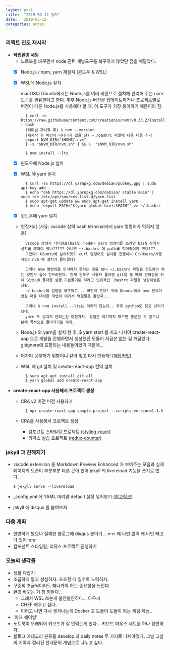 ```yaml
---
layout: post
title:  "2019-03-12 일지"
date:   2019-03-12
categories: notes
---
```


### **리액트 진도 재시작**
  - **작업환경 세팅**
	- 노트북을 바꾸면서 node 관련 개발도구를 복구하지 않았단 점을 깨달았다.
	- [x] Node.js / npm, yarn 재설치 (윈도우 & WSL)
    - [x] WSL에 Node.js 설치

		macOS나 Ubuntu에서는 Node.js를 여러 버전으로 설치해 관리해 주는 nvm 도구를 권유한다고 한다.
		추후 Node.js 버전을 업데이트하거나 프로젝트별로 버전이 다른 Node.js를 사용해야 할 때, 이 도구가 가장 용이하기 때문이라 함.
	
			$ curl -o- https://raw.githubusercontent.com/creationix/nvm/v0.33.2/install.sh | bash
			(터미널 재시작 후) $ nvm --version
			(재시작 후 버전이 나타나지 않을 땐) ~./bashrc 파일에 다음 내용 추가
			export NVM_DIR="$HOME/.nvm"
			[ -s "$NVM_DIR/nvm.sh" ] && \. "$NVM_DIR/nvm.sh"

			$ nvm install --lts
 
    - [x] 윈도우에 Node.js 설치
    - [x] WSL 에 yarn 설치

			$ curl -sS https://dl.yarnpkg.com/debian/pubkey.gpg | sudo apt-key add -
			$ echo "deb https://dl.yarnpkg.com/debian/ stable main" | sudo tee /etc/apt/sources.list.d/yarn.list
			$ sudo apt-get update && sudo apt-get install yarn
			$ echo 'export PATH="$(yarn global bin):$PATH"' >> ~/.bashrc

    - [x] 윈도우에 yarn 설치
    - 헛짓거리 (사유: vscode 상의 bash terminal에서 yarn 명령어가 먹히지 않음)

			vscode 상에서 터미널로(bash) node나 yarn 명령어를 쓰려면 bash 상에서 설치를 했어야 했나????? 아니면 ~/.bashrc 에 path를 적어줬어야 했나???
			그랬다! Ubuntu에 설치하듯이 curl 명령어로 설치를 진행하니 C:/Users/사용자명/.nvm 에 설치가 들어왔다!
			
			그러나 nvm 명령어를 인식하지 못하는 것을 보니 ~/.bashrc 파일을 건드려야 하는 것인가 싶어 건드려본다. 현재 윈도우 사용자 폴더엔 git을 쓸 때의 편의성을 위해 GitHub 폴더를 실행 기본폴더로 하려고 인위적인 .bashrc 파일을 생성해놓은 상황.
			~/.bashrc에 설정을 해주었고... 버전이 뜬다! 위에 Ubuntu에서 nvm 인식이 안될 때를 대비한 작업이 여기서 먹힐줄은 몰랐지...
			
			그러나 $ nvm install --lts는 먹히지 않는다.. 후후 python도 찾고 난리가 났네. 
			yarn 도 설치가 안되는건 마찬가지. 삽질은 여기까지 했으면 충분한 것 같으니 본래 목적으로 돌아가기로 하자.

    - Node.js 와 yarn을 설치 한 후, $ yarn start 를 치고 나서야 create-react-app 으로 개발을 진행하면서 생성했던 모듈이 지금은 없는 걸 깨달았다. gitignore에 포함되는 내용들이었기 때문에...
    - 어차피 공부하기 위함이니 갈아 엎고 다시 만들자! [(해당커밋)][갈아엎는커밋]
	- WSL 에 git 설치 및 create-react-app 전역 설치

			$ sudo apt-get install git-all
			$ yarn global add create-react-app
  
  - **create-react-app 사용해서 프로젝트 생성**
    - CRA v2 이전 버전 사용하기
  			
			$ npx create-react-app sample-project --scripts-version=1.1.5

	- CRA를 사용해서 프로젝트 생성
		- 컴포넌트 스타일링 프로젝트 [(styling-react)][styling]
		- 리덕스 실습 프로젝트 [(redux-counter)][redux]

### **jekyll 과 친해지기**
  - vscode extension 중 Markdown Preview Enhanced 가 보여주는 모습과 실제 페이지의 모습이 부분부분 다른 곳이 있어 jekyll 의 livereload 기능을 쓰기로 했다.

		$ jekyll serve --livereload

  - _config.yml 에 YAML 머리말 default 설정 넣어보기 [(참고링크)][머리말참조]
  
  - jekyll 에 disqus 를 붙여보자

### **다음 계획**
  - 만만하게 봤으나 실패한 블로그에 disqus 붙이기... ㅠㅠ 왜 나만 없어 왜 나만 빼고 다 있어 ㅠㅠ
  - 컴포넌트 스타일링, 리덕스 프로젝트 진행하기

### **오늘의 생각들**
- 생활 다잡기
- 조급하지 말고 성실하자. 초조할 때 일수록 노력하자.
- 꾸준히 조금씩이라도 해나가야 하는 중요성을 느낀다.
- 환경 바뀌는 거 참 힘들다...
  - 그래서 WSL 쓰는게 불안불안하다... 아우씨
  - CHEF 배우고 싶다.
  - 이러고 나면 다시 생각나는게 Docker 고 도돌이 도돌이 되는 세팅 욕심..
- '야크 쉐이빙'
- 노트북이 오래되어 키보드가 잘 안먹는게 있다... 
	키보드 마우스 세트를 하나 장만하자.
- 블로그 카테고리 분류를 develop 과 daily notes 두 가지로 나눠야겠다. 그날 그날의 기록과 정리된 안내문의 개념으로 나누고 싶다.




[갈아엎는커밋]: https://github.com/leoh7/study-react/commit/bfc5b3779da97d97d59a7dcc87c280d5292e05c1
[styling]: https://github.com/leoh7/study-react/tree/master/styling-react
[redux]: https://github.com/leoh7/study-react/tree/master/redux-counter
[머리말참조]: https://jekyllrb-ko.github.io/docs/configuration/#front-matter-defaults